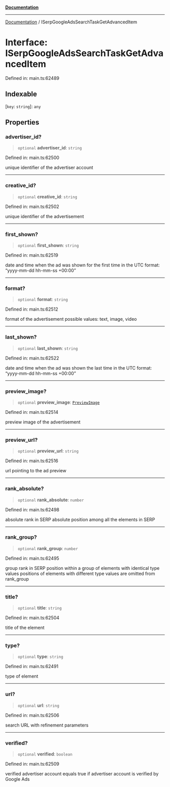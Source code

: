 [**Documentation**](../README.md)

***

[Documentation](../README.md) / ISerpGoogleAdsSearchTaskGetAdvancedItem

# Interface: ISerpGoogleAdsSearchTaskGetAdvancedItem

Defined in: main.ts:62489

## Indexable

\[`key`: `string`\]: `any`

## Properties

### advertiser\_id?

> `optional` **advertiser\_id**: `string`

Defined in: main.ts:62500

unique identifier of the advertiser account

***

### creative\_id?

> `optional` **creative\_id**: `string`

Defined in: main.ts:62502

unique identifier of the advertisement

***

### first\_shown?

> `optional` **first\_shown**: `string`

Defined in: main.ts:62519

date and time when the ad was shown for the first time
in the UTC format: “yyyy-mm-dd hh-mm-ss +00:00”

***

### format?

> `optional` **format**: `string`

Defined in: main.ts:62512

format of the advertisement
possible values: text, image, video

***

### last\_shown?

> `optional` **last\_shown**: `string`

Defined in: main.ts:62522

date and time when the ad was shown the last time
in the UTC format: “yyyy-mm-dd hh-mm-ss +00:00”

***

### preview\_image?

> `optional` **preview\_image**: [`PreviewImage`](../classes/PreviewImage.md)

Defined in: main.ts:62514

preview image of the advertisement

***

### preview\_url?

> `optional` **preview\_url**: `string`

Defined in: main.ts:62516

url pointing to the ad preview

***

### rank\_absolute?

> `optional` **rank\_absolute**: `number`

Defined in: main.ts:62498

absolute rank in SERP
absolute position among all the elements in SERP

***

### rank\_group?

> `optional` **rank\_group**: `number`

Defined in: main.ts:62495

group rank in SERP
position within a group of elements with identical type values
positions of elements with different type values are omitted from rank_group

***

### title?

> `optional` **title**: `string`

Defined in: main.ts:62504

title of the element

***

### type?

> `optional` **type**: `string`

Defined in: main.ts:62491

type of element

***

### url?

> `optional` **url**: `string`

Defined in: main.ts:62506

search URL with refinement parameters

***

### verified?

> `optional` **verified**: `boolean`

Defined in: main.ts:62509

verified advertiser account
equals true if advertiser account is verified by Google Ads
